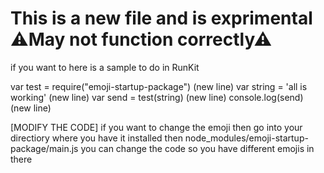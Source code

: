 # This is a new file and is exprimental **⚠May not function correctly⚠**

if you want to here is a sample to do in RunKit

var test = require("emoji-startup-package") (new line)
var string = 'all is working' (new line)
var send = test(string) (new line)
console.log(send) (new line)

[MODIFY THE CODE] if you want to change the emoji then go into your directiory where you have it installed then node_modules/emoji-startup-package/main.js you can change the code so you have different emojis in there

